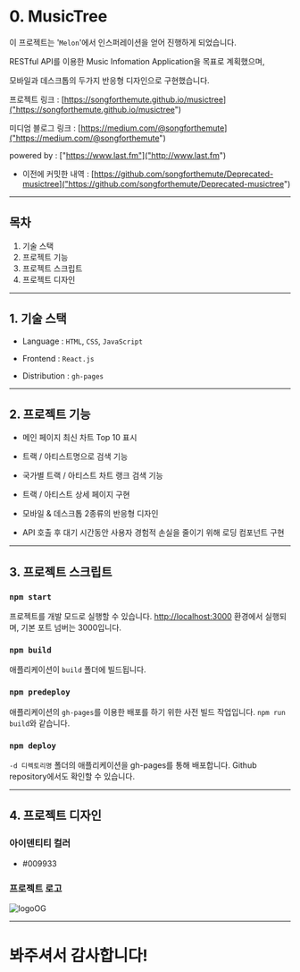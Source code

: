 # 0. MusicTree

이 프로젝트는 '`Melon`'에서 인스퍼레이션을 얻어 진행하게 되었습니다.

RESTful API를 이용한 Music Infomation Application을 목표로 계획했으며,

모바일과 데스크톱의 두가지 반응형 디자인으로 구현했습니다.

프로젝트 링크 : [https://songforthemute.github.io/musictree]("https://songforthemute.github.io/musictree")

미디엄 블로그 링크 : [https://medium.com/@songforthemute]("https://medium.com/@songforthemute")

powered by : ["https://www.last.fm"]("http://www.last.fm")

- 이전에 커밋한 내역  : [https://github.com/songforthemute/Deprecated-musictree]("https://github.com/songforthemute/Deprecated-musictree")

---

## 목차

1. 기술 스택
2. 프로젝트 기능
3. 프로젝트 스크립트
4. 프로젝트 디자인

---

## 1. 기술 스택

-   Language : `HTML`, `CSS`, `JavaScript`

-   Frontend : `React.js`

-   Distribution : `gh-pages`

---

## 2. 프로젝트 기능

-   메인 페이지 최신 차트 Top 10 표시

-   트랙 / 아티스트명으로 검색 기능

-   국가별 트랙 / 아티스트 차트 랭크  검색 기능

-   트랙 / 아티스트 상세 페이지 구현

-   모바일 & 데스크톱 2종류의 반응형 디자인

-   API 호출 후 대기 시간동안 사용자 경험적 손실을 줄이기 위해 로딩 컴포넌트 구현

---

## 3. 프로젝트 스크립트

### `npm start`

프로젝트를 개발 모드로 실행할 수 있습니다. [http://localhost:3000]("http://localhost:3000") 환경에서 실행되며, 기본 포트 넘버는 3000입니다.

### `npm build`

애플리케이션이 `build` 폴더에 빌드됩니다.

### `npm predeploy`

애플리케이션의 `gh-pages`를 이용한 배포를 하기 위한 사전 빌드 작업입니다. `npm run build`와 같습니다.

### `npm deploy`

`-d 디렉토리명` 폴더의 애플리케이션을 gh-pages를 통해 배포합니다. Github repository에서도 확인할 수 있습니다.

---

## 4. 프로젝트 디자인

### 아이덴티티 컬러

-   #009933

### 프로젝트 로고

![logoOG](https://user-images.githubusercontent.com/105373350/174458759-e0d9316b-4cc3-495d-b3c4-c091d4de3173.png)

---

# 봐주셔서 감사합니다!
